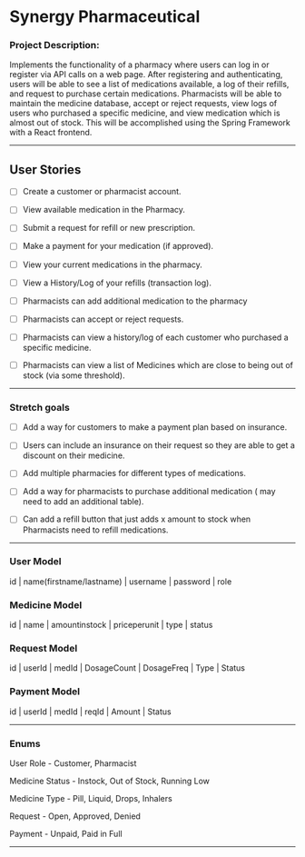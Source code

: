 # Synergy Pharmaceutical

### Project Description:

Implements the functionality of a pharmacy where users can log in or register via API calls on a web page. After registering and authenticating, users will be able to see a list of medications available, a log of their refills, and request to purchase certain medications. Pharmacists will be able to maintain the medicine database, accept or reject requests, view logs of users who purchased a specific medicine, and view medication which is almost out of stock. This will be accomplished using the Spring Framework with a React frontend.

---

## User Stories

- [ ] Create a customer or pharmacist account.

- [ ] View available medication in the Pharmacy.

- [ ] Submit a request for refill or new prescription.

- [ ] Make a payment for your medication (if approved).

- [ ] View your current medications in the pharmacy.

- [ ] View a History/Log of your refills (transaction log).

- [ ] Pharmacists can add additional medication to the pharmacy

- [ ] Pharmacists can accept or reject requests.

- [ ] Pharmacists can view a history/log of each customer who purchased a specific medicine.

- [ ] Pharmacists can view a list of Medicines which are close to being out of stock (via some threshold).

---

### Stretch goals


- [ ] Add a way for customers to make a payment plan based on insurance.

- [ ] Users can include an insurance on their request so they are able to get a discount on their medicine.

- [ ] Add multiple pharmacies for different types of medications.

- [ ] Add a way for pharmacists to purchase additional medication ( may need to add an additional table).

- [ ] Can add a refill button that just adds x amount to stock when Pharmacists need to refill medications.


---

### User Model

id | name(firstname/lastname) | username | password | role

### Medicine Model

id | name | amountinstock | priceperunit | type | status

### Request Model

id | userId | medId | DosageCount | DosageFreq | Type | Status

### Payment Model

id | userId | medId | reqId | Amount | Status

---

### Enums


User Role - Customer, Pharmacist

Medicine Status - Instock, Out of Stock, Running Low

Medicine Type - Pill, Liquid, Drops, Inhalers

Request - Open, Approved, Denied

Payment - Unpaid, Paid in Full

---
